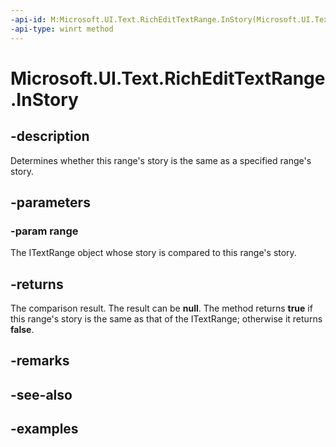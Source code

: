 ```yaml
---
-api-id: M:Microsoft.UI.Text.RichEditTextRange.InStory(Microsoft.UI.Text.ITextRange)
-api-type: winrt method
---
```


<!-- Method syntax.
public bool RichEditTextRange.InStory(ITextRange range)
-->

# Microsoft.UI.Text.RichEditTextRange.InStory

## -description

Determines whether this range's story is the same as a specified range's story.

## -parameters
### -param range

The ITextRange object whose story is compared to this range's story.

## -returns

The comparison result. The result can be **null**. The method returns **true** if this range's story is the same as that of the ITextRange; otherwise it returns **false**.

## -remarks

## -see-also

## -examples

